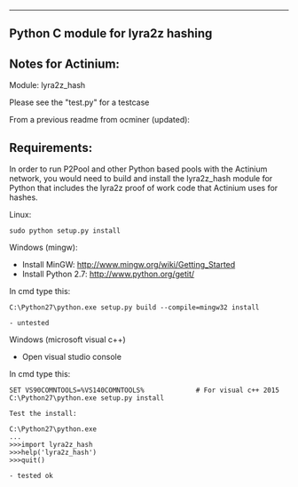 
----------------------------------
Python C module for lyra2z hashing 
----------------------------------

Notes for Actinium:
----------------

Module: lyra2z_hash

Please see the "test.py" for a testcase

From a previous readme from ocminer (updated):

Requirements:
-------------
In order to run P2Pool and other Python based pools with the Actinium network, you would need to build and install the
lyra2z_hash module for Python that includes the lyra2z proof of work code that Actinium uses for hashes.

Linux:

    sudo python setup.py install


Windows (mingw):
* Install MinGW: http://www.mingw.org/wiki/Getting_Started
* Install Python 2.7: http://www.python.org/getit/

In cmd type this:

    C:\Python27\python.exe setup.py build --compile=mingw32 install

    - untested

	
Windows (microsoft visual c++)
* Open visual studio console

In cmd type this:

    SET VS90COMNTOOLS=%VS140COMNTOOLS%	           # For visual c++ 2015
    C:\Python27\python.exe setup.py install

	Test the install:
	
	C:\Python27\python.exe
	...
	>>>import lyra2z_hash
	>>>help('lyra2z_hash')
	>>>quit()
	
    - tested ok




